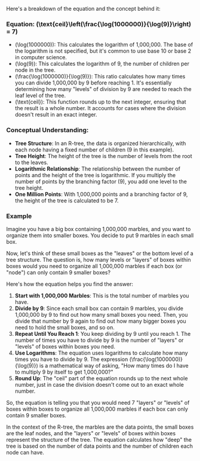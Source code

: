 Here's a breakdown of the equation and the concept behind it:

### Equation: \(\text{ceil}\left(\frac{\log(1000000)}{\log(9)}\right) = 7\)

- \(\log(1000000)\): This calculates the logarithm of 1,000,000. The base of the logarithm is not specified, but it's common to use base 10 or base 2 in computer science.
- \(\log(9)\): This calculates the logarithm of 9, the number of children per node in the tree.
- \(\frac{\log(1000000)}{\log(9)}\): This ratio calculates how many times you can divide 1,000,000 by 9 before reaching 1. It's essentially determining how many "levels" of division by 9 are needed to reach the leaf level of the tree.
- \(\text{ceil}\): This function rounds up to the next integer, ensuring that the result is a whole number. It accounts for cases where the division doesn't result in an exact integer.

### Conceptual Understanding:

- **Tree Structure**: In an R-tree, the data is organized hierarchically, with each node having a fixed number of children (9 in this example).
- **Tree Height**: The height of the tree is the number of levels from the root to the leaves.
- **Logarithmic Relationship**: The relationship between the number of points and the height of the tree is logarithmic. If you multiply the number of points by the branching factor (9), you add one level to the tree height.
- **One Million Points**: With 1,000,000 points and a branching factor of 9, the height of the tree is calculated to be 7.

### Example

Imagine you have a big box containing 1,000,000 marbles, and you want to organize them into smaller boxes. You decide to put 9 marbles in each small box.

Now, let's think of these small boxes as the "leaves" or the bottom level of a tree structure. The question is, how many levels or "layers" of boxes within boxes would you need to organize all 1,000,000 marbles if each box (or "node") can only contain 9 smaller boxes?

Here's how the equation helps you find the answer:

1. **Start with 1,000,000 Marbles**: This is the total number of marbles you have.
2. **Divide by 9**: Since each small box can contain 9 marbles, you divide 1,000,000 by 9 to find out how many small boxes you need. Then, you divide that number by 9 again to find out how many bigger boxes you need to hold the small boxes, and so on.
3. **Repeat Until You Reach 1**: You keep dividing by 9 until you reach 1. The number of times you have to divide by 9 is the number of "layers" or "levels" of boxes within boxes you need.
4. **Use Logarithms**: The equation uses logarithms to calculate how many times you have to divide by 9. The expression \(\frac{\log(1000000)}{\log(9)}\) is a mathematical way of asking, "How many times do I have to multiply 9 by itself to get 1,000,000?"
5. **Round Up**: The "ceil" part of the equation rounds up to the next whole number, just in case the division doesn't come out to an exact whole number.

So, the equation is telling you that you would need 7 "layers" or "levels" of boxes within boxes to organize all 1,000,000 marbles if each box can only contain 9 smaller boxes.

In the context of the R-tree, the marbles are the data points, the small boxes are the leaf nodes, and the "layers" or "levels" of boxes within boxes represent the structure of the tree. The equation calculates how "deep" the tree is based on the number of data points and the number of children each node can have.

